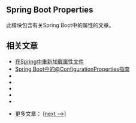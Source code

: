 ## Spring Boot Properties

此模块包含有关Spring Boot中的属性的文章。

## 相关文章

+ [在Spring中重新加载属性文件](docs/在Spring中重新加载属性文件.md)
+ [Spring Boot中的@ConfigurationProperties指南](docs/SpringBoot中的@ConfigurationProperties指南.md)
+ []()
+ []()
+ []()
+ []()
+ []()

- 更多文章： [[next -->]](../spring-boot-properties-2/README.md)